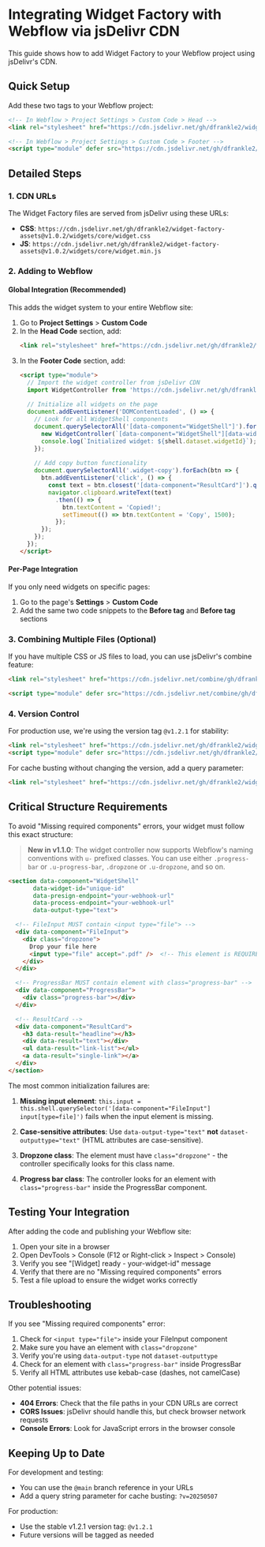 # Integrating Widget Factory with Webflow via jsDelivr CDN

This guide shows how to add Widget Factory to your Webflow project using jsDelivr's CDN.

## Quick Setup

Add these two tags to your Webflow project:

```html
<!-- In Webflow > Project Settings > Custom Code > Head -->
<link rel="stylesheet" href="https://cdn.jsdelivr.net/gh/dfrankle2/widget-factory-assets@v1.1.0/widgets/core/widget.css">

<!-- In Webflow > Project Settings > Custom Code > Footer -->
<script type="module" defer src="https://cdn.jsdelivr.net/gh/dfrankle2/widget-factory-assets@v1.1.0/widgets/core/widget.min.js"></script>
```

## Detailed Steps

### 1. CDN URLs

The Widget Factory files are served from jsDelivr using these URLs:

- **CSS**: `https://cdn.jsdelivr.net/gh/dfrankle2/widget-factory-assets@v1.0.2/widgets/core/widget.css`
- **JS**: `https://cdn.jsdelivr.net/gh/dfrankle2/widget-factory-assets@v1.0.2/widgets/core/widget.min.js`

### 2. Adding to Webflow

#### Global Integration (Recommended)

This adds the widget system to your entire Webflow site:

1. Go to **Project Settings** > **Custom Code**
2. In the **Head Code** section, add:
   ```html
   <link rel="stylesheet" href="https://cdn.jsdelivr.net/gh/dfrankle2/widget-factory-assets@v1.0.2/widgets/core/widget.css">
   ```
3. In the **Footer Code** section, add:
   ```html
   <script type="module">
     // Import the widget controller from jsDelivr CDN
     import WidgetController from 'https://cdn.jsdelivr.net/gh/dfrankle2/widget-factory-assets@v1.0.2/widgets/core/widget.min.js';
     
     // Initialize all widgets on the page
     document.addEventListener('DOMContentLoaded', () => {
       // Look for all WidgetShell components
       document.querySelectorAll('[data-component="WidgetShell"]').forEach(shell => {
         new WidgetController(`[data-component="WidgetShell"][data-widget-id="${shell.dataset.widgetId}"]`);
         console.log(`Initialized widget: ${shell.dataset.widgetId}`);
       });
       
       // Add copy button functionality
       document.querySelectorAll('.widget-copy').forEach(btn => {
         btn.addEventListener('click', () => {
           const text = btn.closest('[data-component="ResultCard"]').querySelector('[data-result="text"]').textContent;
           navigator.clipboard.writeText(text)
             .then(() => {
               btn.textContent = 'Copied!';
               setTimeout(() => btn.textContent = 'Copy', 1500);
             });
         });
       });
     });
   </script>
   ```

#### Per-Page Integration

If you only need widgets on specific pages:

1. Go to the page's **Settings** > **Custom Code**
2. Add the same two code snippets to the **Before </head> tag** and **Before </body> tag** sections

### 3. Combining Multiple Files (Optional)

If you have multiple CSS or JS files to load, you can use jsDelivr's combine feature:

```html
<link rel="stylesheet" href="https://cdn.jsdelivr.net/combine/gh/dfrankle2/widget-factory-assets@v1.0.2/widgets/core/widget.css,gh/dfrankle2/widget-factory-assets@v1.0.2/widgets/theme/dark.css">

<script type="module" defer src="https://cdn.jsdelivr.net/combine/gh/dfrankle2/widget-factory-assets@v1.0.2/widgets/core/widget.min.js,gh/dfrankle2/widget-factory-assets@v1.0.2/widgets/utils/uploader.min.js"></script>
```

### 4. Version Control

For production use, we're using the version tag `@v1.2.1` for stability:

```html
<link rel="stylesheet" href="https://cdn.jsdelivr.net/gh/dfrankle2/widget-factory-assets@v1.2.1/widgets/core/widget.css">
<script type="module" defer src="https://cdn.jsdelivr.net/gh/dfrankle2/widget-factory-assets@v1.2.1/widgets/core/widget.min.js"></script>
```

For cache busting without changing the version, add a query parameter:
```html
<link rel="stylesheet" href="https://cdn.jsdelivr.net/gh/dfrankle2/widget-factory-assets@v1.2.1/widgets/core/widget.css?v=2025-05-07">
```

## Critical Structure Requirements

To avoid "Missing required components" errors, your widget must follow this exact structure:

> **New in v1.1.0**: The widget controller now supports Webflow's naming conventions with `u-` prefixed classes. You can use either `.progress-bar` or `.u-progress-bar`, `.dropzone` or `.u-dropzone`, and so on.

```html
<section data-component="WidgetShell"
       data-widget-id="unique-id"
       data-presign-endpoint="your-webhook-url"
       data-process-endpoint="your-webhook-url"
       data-output-type="text">

  <!-- FileInput MUST contain <input type="file"> -->
  <div data-component="FileInput">
    <div class="dropzone">
      Drop your file here
      <input type="file" accept=".pdf" />  <!-- This element is REQUIRED -->
    </div>
  </div>

  <!-- ProgressBar MUST contain element with class="progress-bar" -->
  <div data-component="ProgressBar">
    <div class="progress-bar"></div>
  </div>

  <!-- ResultCard -->
  <div data-component="ResultCard">
    <h3 data-result="headline"></h3>
    <div data-result="text"></div>
    <ul data-result="link-list"></ul>
    <a data-result="single-link"></a>
  </div>
</section>
```

The most common initialization failures are:

1. **Missing input element**: `this.input = this.shell.querySelector('[data-component="FileInput"] input[type=file]')` fails when the input element is missing.

2. **Case-sensitive attributes**: Use `data-output-type="text"` **not** `dataset-outputtype="text"` (HTML attributes are case-sensitive).

3. **Dropzone class**: The element must have `class="dropzone"` - the controller specifically looks for this class name.

4. **Progress bar class**: The controller looks for an element with `class="progress-bar"` inside the ProgressBar component.

## Testing Your Integration

After adding the code and publishing your Webflow site:

1. Open your site in a browser
2. Open DevTools > Console (F12 or Right-click > Inspect > Console)
3. Verify you see "[Widget] ready - your-widget-id" message
4. Verify that there are no "Missing required components" errors
5. Test a file upload to ensure the widget works correctly

## Troubleshooting

If you see "Missing required components" error:

1. Check for `<input type="file">` inside your FileInput component
2. Make sure you have an element with `class="dropzone"`
3. Verify you're using `data-output-type` not `dataset-outputtype`
4. Check for an element with `class="progress-bar"` inside ProgressBar
5. Verify all HTML attributes use kebab-case (dashes, not camelCase)

Other potential issues:
- **404 Errors**: Check that the file paths in your CDN URLs are correct
- **CORS Issues**: jsDelivr should handle this, but check browser network requests
- **Console Errors**: Look for JavaScript errors in the browser console

## Keeping Up to Date

For development and testing:
- You can use the `@main` branch reference in your URLs
- Add a query string parameter for cache busting: `?v=20250507`

For production:
- Use the stable v1.2.1 version tag: `@v1.2.1`
- Future versions will be tagged as needed
